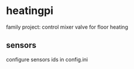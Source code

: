 # heatingpi
family project: control mixer valve for floor heating

## sensors
configure sensors ids in config.ini

